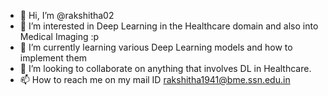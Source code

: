 - 👋 Hi, I’m @rakshitha02
- 👀 I’m interested in Deep Learning in the Healthcare domain and also into Medical Imaging :p
- 🌱 I’m currently learning various Deep Learning models and how to implement them
- 💞️ I’m looking to collaborate on anything that involves DL in Healthcare.
- 📫 How to reach me on my mail ID rakshitha1941@bme.ssn.edu.in

<!---
rakshitha02/rakshitha02 is a ✨ special ✨ repository because its `README.md` (this file) appears on your GitHub profile.
You can click the Preview link to take a look at your changes.
--->
